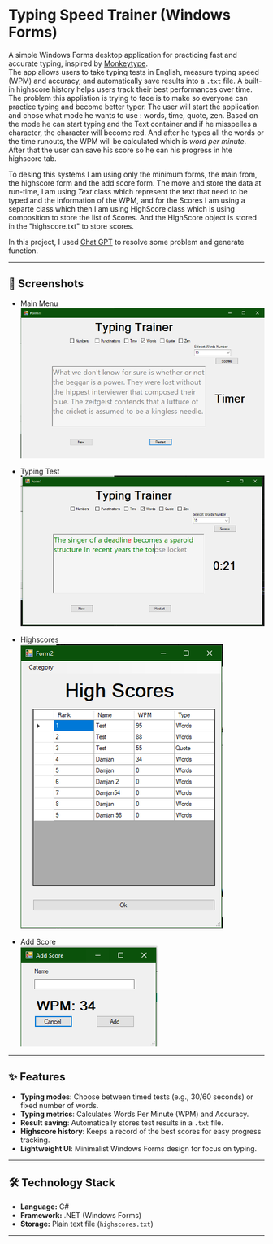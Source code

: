 # Typing Speed Trainer (Windows Forms)

A simple Windows Forms desktop application for practicing fast and accurate typing, inspired by [Monkeytype](https://monkeytype.com/).  
The app allows users to take typing tests in English, measure typing speed (WPM) and accuracy, and automatically save results into a `.txt` file. A built-in highscore history helps users track their best performances over time.
The problem this appliation is trying to face is to make so everyone can practice typing and become better typer. The user will start the application and chose what mode he wants to use : words, time, quote, zen. Based on the mode he can start typing and the Text container and if he misspelles a character, the character will become red. And after he types all the words or the time runouts, the WPM will be calculated which is *word per minute*. After that the user can save his score so he can his progress in hte highscore tab.

To desing this systems I am using only the minimum forms, the main from, the highscore form and the add score form. The move and store the data at run-time, I am using *Text* class which represent the text that need to be typed and the information of the WPM, and for the Scores I am using a separte class which then I am using HighScore class which is using composition to store the list of Scores. And the HighScore object is stored in the "highscore.txt" to store scores.

In this project, I used [Chat GPT](https://chatgpt.com/) to resolve some problem and generate function.

---

## 📸 Screenshots
<!-- Add your screenshots here -->
- Main Menu  
  ![Main Menu](MainPage.PNG)

- Typing Test  
  ![Typing Test](Typing.PNG)

- Highscores  
  ![Highscores](HighScores.PNG)
  
- Add Score    
  ![Add Score](Add_Score.PNG)

---

## ✨ Features
- **Typing modes**: Choose between timed tests (e.g., 30/60 seconds) or fixed number of words.
- **Typing metrics**: Calculates Words Per Minute (WPM) and Accuracy.
- **Result saving**: Automatically stores test results in a `.txt` file.
- **Highscore history**: Keeps a record of the best scores for easy progress tracking.
- **Lightweight UI**: Minimalist Windows Forms design for focus on typing.

---

## 🛠️ Technology Stack
- **Language:** C#
- **Framework:** .NET (Windows Forms)
- **Storage:** Plain text file (`highscores.txt`)

---
